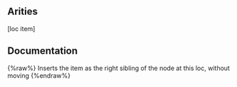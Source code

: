 ## Arities
[loc item]

## Documentation
{%raw%}
Inserts the item as the right sibling of the node at this loc,
  without moving
{%endraw%}
